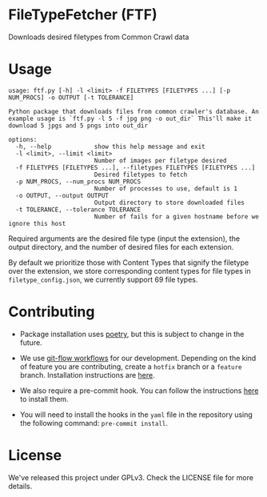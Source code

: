 # FileTypeFetcher (FTF)
Downloads desired filetypes from Common Crawl data

# Usage

```
usage: ftf.py [-h] -l <limit> -f FILETYPES [FILETYPES ...] [-p NUM_PROCS] -o OUTPUT [-t TOLERANCE]

Python package that downloads files from common crawler's database. An example usage is `ftf.py -l 5 -f jpg png -o out_dir` This'll make it download 5 jpgs and 5 pngs into out_dir

options:
  -h, --help            show this help message and exit
  -l <limit>, --limit <limit>
                        Number of images per filetype desired
  -f FILETYPES [FILETYPES ...], --filetypes FILETYPES [FILETYPES ...]
                        Desired filetypes to fetch
  -p NUM_PROCS, --num_procs NUM_PROCS
                        Number of processes to use, default is 1
  -o OUTPUT, --output OUTPUT
                        Output directory to store downloaded files
  -t TOLERANCE, --tolerance TOLERANCE
                        Number of fails for a given hostname before we ignore this host
```

Required arguments are the desired file type (input the extension), the output directory, and the number of desired files for each extension.

By default we prioritize those with Content Types that signify the filetype over the extension, we store corresponding content types for file types in `filetype_config.json`, we currently support 69 file types.

# Contributing

- Package installation uses [poetry](https://python-poetry.org/docs/basic-usage/), but this is subject to change in the future. 

- We use [git-flow workflows](https://www.atlassian.com/git/tutorials/comparing-workflows/gitflow-workflow) for our development. Depending on the kind of feature you are contributing, create a `hotfix` branch or a `feature` branch. Installation instructions are [here](https://github.com/nvie/gitflow/wiki/Installation).

- We also require a pre-commit hook. You can follow the instructions [here](https://pre-commit.com/#install) to install them.

- You will need to install the hooks in the `yaml` file in the repository using the following command: `pre-commit install`.

# License

We've released this project under GPLv3. Check the LICENSE file for more details.
